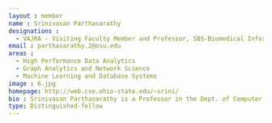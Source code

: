 ```yaml
---
layout : member
name : Srinivasan Parthasarathy
designations : 
  - VAJRA - Visiting Faculty Member and Professor, SBS-Biomedical Informatics and Computer Science Engineering, The Ohio State University 
email : parthasarathy.2@osu.edu
areas : 
  - High Performance Data Analytics
  - Graph Analytics and Network Science
  - Machine Learning and Database Systems
image : 6.jpg
homepage: http://web.cse.ohio-state.edu/~srini/
bio : Srinivasan Parthasarathy is a Professor in the Dept. of Computer Science and Engineering and Department of Biomedical Informatics at Ohio State University and works in the areas of Data Mining, Database Systems and High Performance Computing.  His work in these areas have received a number of best paper awards or similar honors from conferences such as VLDB, SIGKDD, ICDM(2), SIAM DM(2), and ISMB. He leads the Data Mining Research laboratory at Ohio State and co-directs (along with a colleague in Statistics) a brand new undergraduate program in Data Analytics at Ohio State (among the first of its kind). Srinivasan Parthasarathy visited Robert Bosch Centre for Data Science and Artificial Intelligence (RBCDSAI) facility is on 18th July 2018 to 17th Aug 2018
type: Distinguished-fellow
---
```

